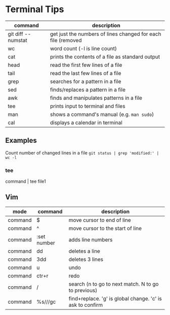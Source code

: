 # Terminal Tips


| command | description |
| ------- | ----------- |
| git diff --numstat      | get just the numbers of lines changed for each file (removed | added | filename) |
| wc      | word count (-l is line count) |
| cat     | prints the contents of a file as standard output |
| head    | read the first few lines of a file |
| tail    | read the last few lines of a file |
| grep    | searches for a pattern in a file
| sed     | finds/replaces a pattern in a file
| awk     | finds and manipulates patterns in a file
| tee     | prints input to terminal and files
| man     | shows a command's manual (e.g. `man sudo`)
| cal     | displays a calendar in terminal


## Examples
Count number of changed lines in a file
`git status | grep 'modified:' | wc -l`

### tee
command | tee file1


## Vim

| mode    |command | description |
| ------- | ------ | ----------- |
| command | $      | move cursor to end of line |
| command | ^      | move cursor to the start of line |
| command | :set number | adds line numbers |
| command | dd | deletes a line |
| command | 3dd | deletes 3 lines |
| command | u | undo |
| command | ctr+r | redo |
| command | /<search-string> | search (n to go to next match. N to go to previous) |
| command | %s/<text-to-replace>/<replacing-text>/gc | find+replace. 'g' is global change. 'c' is ask to confirm
